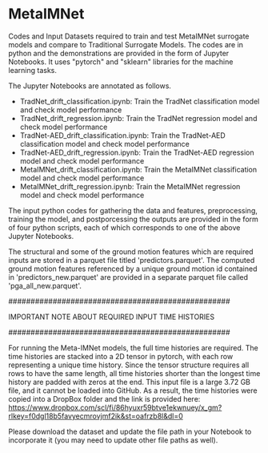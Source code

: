 # MetaIMNet
Codes and Input Datasets required to train and test MetaIMNet surrogate models and compare to Traditional Surrogate Models.
The codes are in python and the demonstrations are provided in the form of Jupyter Notebooks. It uses "pytorch" and "sklearn" libraries for the machine learning tasks.

The Jupyter Notebooks are annotated as follows. 
  * TradNet_drift_classification.ipynb: Train the TradNet classification model and check model performance
  * TradNet_drift_regression.ipynb: Train the TradNet regression model and check model performance
  * TradNet-AED_drift_classification.ipynb: Train the TradNet-AED classification model and check model performance
  * TradNet-AED_drift_regression.ipynb: Train the TradNet-AED regression model and check model performance
  * MetaIMNet_drift_classification.ipynb: Train the MetaIMNet classification model and check model performance
  * MetaIMNet_drift_regression.ipynb: Train the MetaIMNet regression model and check model performance

The input python codes for gathering the data and features, preprocessing, training the model, and postporcessing the outputs are provided in the form of four python scripts, each of which corresponds to one of the above Jupyter Notebooks.

The structural and some of the ground motion features which are required inputs are stored in a parquet file titled 'predictors.parquet'. The computed ground motion features referenced by a unique ground motion id contained in 'predictors_new.parquet' are provided in a separate parquet file called 'pga_all_new.parquet'.

##################################################

IMPORTANT NOTE ABOUT REQUIRED INPUT TIME HISTORIES

##################################################

For running the Meta-IMNet models, the full time histories are required. The time histories are stacked into a 2D tensor in pytorch, with each row representing a unique time history. Since the tensor structure requires all rows to have the same length, all time histories shorter than the longest time history are padded with zeros at the end. This input file is a large 3.72 GB file, and it cannot be loaded into GitHub. As a result, the time histories were copied into a DropBox folder and the link is provided here: https://www.dropbox.com/scl/fi/86hyuxr59btve1ekwnuey/x_gm?rlkey=f0dgl18b5favyecmrovjmf2ik&st=oafrzb8l&dl=0

Please download the dataset and update the file path in your Notebook to incorporate it (you may need to update other file paths as well).
